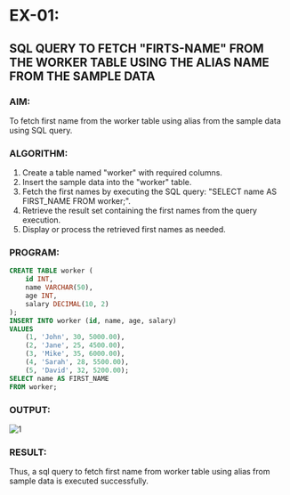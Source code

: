 # EX-01:
## SQL QUERY TO FETCH "FIRTS-NAME" FROM THE WORKER TABLE USING THE ALIAS NAME FROM THE SAMPLE DATA
### AIM:
To fetch first name from the worker table using alias from the sample data using SQL query.
### ALGORITHM:
1. Create a table named "worker" with required columns.
2. Insert the sample data into the "worker" table.
3. Fetch the first names by executing the SQL query: "SELECT name AS FIRST_NAME FROM worker;".
4. Retrieve the result set containing the first names from the query execution.
5. Display or process the retrieved first names as needed.
### PROGRAM:
```sql
CREATE TABLE worker (
    id INT,
    name VARCHAR(50),
    age INT,
    salary DECIMAL(10, 2)
);
INSERT INTO worker (id, name, age, salary)
VALUES
    (1, 'John', 30, 5000.00),
    (2, 'Jane', 25, 4500.00),
    (3, 'Mike', 35, 6000.00),
    (4, 'Sarah', 28, 5500.00),
    (5, 'David', 32, 5200.00);
SELECT name AS FIRST_NAME
FROM worker;
```
### OUTPUT:
![1](https://github.com/KeerthikaNagarajan/EX-01-SQL/assets/93427089/5e6f957a-8373-49eb-b2d4-574ab85a8b2c)

### RESULT:
Thus, a sql query to fetch first name from worker table using alias from sample data is executed successfully.

